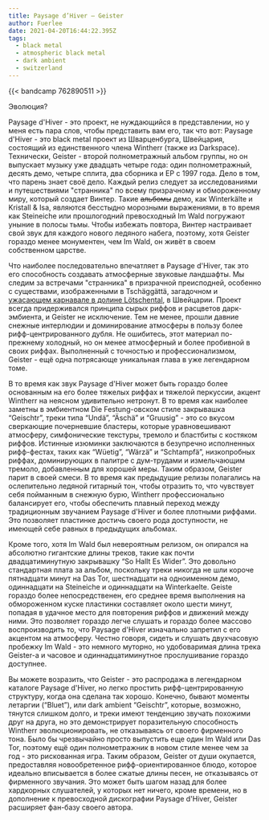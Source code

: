 ```yaml
---
title: Paysage d’Hiver — Geister
author: Fuerlee
date: 2021-04-20T16:44:22.395Z
tags:
  - black metal
  - atmospheric black metal
  - dark ambient
  - switzerland
---
```

{{< bandcamp 762890511 >}}

Эволюция?

Paysage d'Hiver - это проект, не нуждающийся в представлении, но у меня есть пара слов, чтобы представить вам его, так что вот: Paysage d'Hiver - это black metal проект из Шварценбурга, Швейцария, состоящий из единственного члена Wintherr (также из Darkspace). Технически, Geister - второй полнометражный альбом группы, но он выпускает музыку уже двадцать четыре года: один полнометражный, десять демо, четыре сплита, два сборника и EP с 1997 года. Дело в том, что парень знает своё дело. Каждый релиз следует за исследованиями и путешествиями "странника" по всему призрачному и обмороженному миру, который создает Винтер. Такие ~~альбомы~~ демо, как Winterkälte и Kristall & Isa, являются бесстыдно морозными выражениями, в то время как Steineiche или прошлогодний превосходный Im Wald погружают уныние в полосы тьмы. Чтобы избежать повтора, Винтер настраивает свой звук для каждого нового ледяного набега, поэтому, хотя Geister гораздо менее монументен, чем Im Wald, он живёт в своем собственном царстве.

Что наиболее последовательно впечатляет в Paysage d'Hiver, так это его способность создавать атмосферные звуковые ландшафты. Мы следим за встречами "странника" в призрачной преисподней, особенно с существами, изображенными в Tschäggättä, загадочном и [ужасающем карнавале в долине Lötschental](https://www.swissvistas.com/tschaggatta.html), в Швейцарии. Проект всегда придерживался принципа сырых риффов и расцветов дарк-эмбиента, и Geister не исключение. Тем не менее, прошли давние снежные интерлюдии и доминирование атмосферы в пользу более рифф-центрированного дубля. Не ошибитесь, этот материал по-прежнему холодный, но он менее атмосферный и более пробивной в своих риффах. Выполненный с точностью и профессионализмом, Geister - ещё одна потрясающе уникальная глава в уже легендарном томе.

В то время как звук Paysage d'Hiver может быть гораздо более основанным на его более тяжелых риффах и тяжелой перкуссии, акцент Wintherr на неясном удивительно нетронут. В то время как наиболее заметны в эмбиентном Die Festung-овском стиле закрывашка “Geischtr”, треки типа “Undä”, “Äschä” и “Gruusig” - это со вкусом сверкающие почерневшие бластеры, которые уравновешивают атмосферу, симфонические текстуры, тремоло и бластбиты с костяком риффов. Истинные изюминки заключаются в безупречно исполненных рифф-фестах, таких как “Wüetig”, “Wärzä” и “Schtampfä”, низкопробных риффах, доминирующих в палитре с дум-трудами и измельчающим тремоло, добавленным для хорошей меры. Таким образом, Geister парит в своей смеси. В то время как предыдущие релизы полагались на ослепительно ледяной гитарный тон, чтобы отразить то, что чувствует себя пойманным в снежную бурю, Wintherr профессионально балансирует его, чтобы обеспечить плавный переход между традиционным звучанием Paysage d'Hiver и более плотными риффами. Это позволяет пластинке достичь своего рода доступности, не имеющей себе равных в предыдущих альбомах.

Кроме того, хотя Im Wald был невероятным релизом, он опирался на абсолютно гигантские длины треков, такие как почти двадцатиминутную закрывашку “So Hallt Es Wider”. Это довольно стандартная плата за альбом, поскольку треки никогда не шли короче пятнадцати минут на Das Tor, шестнадцати на одноименном демо, одиннадцати на Steineiche и одиннадцати на Winterkaelte. Geiste гораздо более непосредственен, его среднее время выполнения на обмороженном куске пластинки составляет около шести минут, попадая в удачное место для повторения риффов и движений между ними. Это позволяет гораздо легче слушать и гораздо более массово воспроизводить то, что Paysage d'Hiver изначально запретил с его акцентом на атмосферу. Честно говоря, сидеть и слушать двухчасовую пробежку Im Wald - это немного муторно, но удобоваримая длина трека Geister-а и часовое и одиннадцатиминутное прослушивание гораздо доступнее.

Вы можете возразить, что Geister - это распродажа в легендарном каталоге Paysage d'Hiver, но легко простить рифф-центрированную структуру, когда она сделана так хорошо. Конечно, бывают моменты летаргии (“Bluet”), или dark ambient “Geischtr”, которые, возможно, тянутся слишком долго, и треки имеют тенденцию звучать похожими друг на друга, но это демонстрирует поразительную способность Wintherr эволюционировать, не отказываясь от своего фирменного тона. Было бы чрезвычайно просто выпустить еще один Im Wald или Das Tor, поэтому ещё один полнометражник в новом стиле менее чем за год - это рискованная игра. Таким образом, Geister от души окупается, предоставляя новообретенное рифф-ориентированное блюдо, которое идеально вписывается в более сжатые длины песен, не отказываясь от фирменного звучания. Это может быть шагом назад для более хардкорных слушателей, у которых нет ничего, кроме времени, но в дополнение к превосходной дискографии Paysage d'Hiver, Geister расширяет фан-базу своего автора.